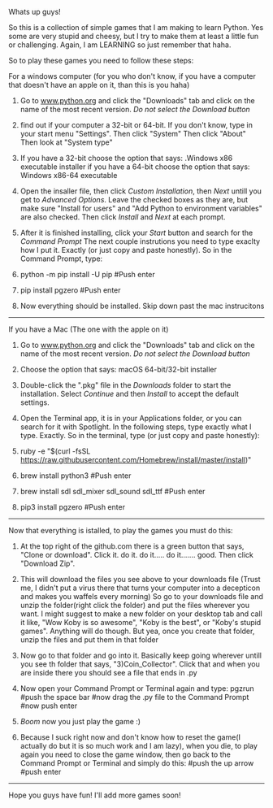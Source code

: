 
Whats up guys!

So this is a collection of simple games that I am making to learn Python. Yes some are very stupid and cheesy, but I try to make them at least a little fun or challenging. Again, I am LEARNING so just remember that haha.

So to play these games you need to follow these steps:




For a windows computer (for you who don't know, if you have a computer that doesn't have an apple on it, than this is you haha)

1)	Go to www.python.org and click the "Downloads" tab and click on the name of the most recent version. *Do not select the Download button*

2)	find out if your computer a 32-bit or 64-bit. If you don't know, type in your start menu "Settings".
Then click "System"
Then click "About"
Then look at "System type"

3) 	If you have a 32-bit choose the option that says: .Windows x86 executable installer
	if you have a 64-bit choose the option that says: Windows x86-64 executable

4)	Open the insaller file, then click *Custom Installation*, then *Next* untill you get to *Advanced Options*. Leave the checked boxes as they are, but make sure "Install for users" and "Add Python to environment variables" are also checked. Then click *Install* and *Next* at each prompt.

5)	After it is finished installing, click your *Start* button and search for the *Command Prompt*
The next couple instrutions you need to type exaclty how I put it. Exactly (or just copy and paste honestly). So in the Command Prompt, type:

6)	python -m pip install -U pip
	#Push enter

7)	pip install pgzero
	#Push enter

8)	Now everything should be installed. Skip down past the mac instrucitons
___________________________________________________________

If you have a Mac (The one with the apple on it)

1)	Go to www.python.org and click the "Downloads" tab and click on the name of the most recent version. *Do not select the Download button*

2)	 Choose the option that says: macOS 64-bit/32-bit installer

3)	Double-click the ".pkg" file in the *Downloads* folder to start the installation. Select *Continue* and then *Install* to accept the default settings.

4)	Open the Terminal app, it is in your Applications folder, or you can search for it with Spotlight. In the following steps, type exactly what I type. Exactly. So in the terminal, type (or just copy and paste honestly):

5)	ruby -e "$(curl -fsSL https://raw.githubusercontent.com/Homebrew/install/master/install)"

6)	brew install python3
	#Push enter

7)	brew install sdl sdl_mixer sdl_sound sdl_ttf
	#Push enter

8)	pip3 install pgzero
	#Push enter
____________________________________

Now that everything is istalled, to play the games you must do this:


1)	At the top right of the github.com there is a green button that says, "Clone or download". Click it. do it. do it..... do it....... good. Then click "Download Zip".

2)	This will download the files you see above to your downloads file (Trust me, I didn't put a virus there that turns your computer into a decepticon and makes you waffels every morning)
So go to your downloads file and unzip the folder(right click the folder) and put the files wherever you want. I might suggest to make a new folder on your desktop tab and call it like, "Wow Koby is so awesome", "Koby is the best", or "Koby's stupid games". Anything will do though. But yea, once you create that folder, unzip the files and put them in that folder

3)	Now go to that folder and go into it. Basically keep going wherever untill you see th folder that says, "3)Coin_Collector". Click that and when you are inside there you should see a file that ends in .py

4)	Now open your Command Prompt or Terminal again and type:
	pgzrun
	#push the space bar
	#now drag the .py file to the Command Prompt
	#now push enter

5)	*Boom* now you just play the game :)

6)	Because I suck right now and don't know how to reset the game(I actually do but it is so much work and I am lazy), when you die, to play again you need to close the game window, then go back to the Command Prompt or Terminal and simply do this:
	#push the up arrow
	#push enter


___________________________

Hope you guys have fun! I'll add more games soon! 
